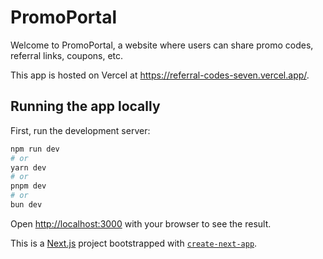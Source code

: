 # PromoPortal
Welcome to PromoPortal, a website where users can share promo codes, referral links, coupons, etc.

This app is hosted on Vercel at https://referral-codes-seven.vercel.app/.

## Running the app locally

First, run the development server:

```bash
npm run dev
# or
yarn dev
# or
pnpm dev
# or
bun dev
```

Open [http://localhost:3000](http://localhost:3000) with your browser to see the result.


This is a [Next.js](https://nextjs.org) project bootstrapped with [`create-next-app`](https://nextjs.org/docs/app/api-reference/cli/create-next-app).